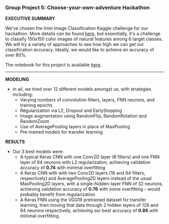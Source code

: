 ### Group Project 5: Choose-your-own-adventure Hackathon

**EXECUTIVE SUMMARY**

We've chosen the Intel Image Classification Kaggle challenge for our hackathon. More details can be found [here](https://www.kaggle.com/datasets/puneet6060/intel-image-classification), but essentially, it's a challenge to classify 150x150 color images of natural features among 6 target classes. We will try a variety of approaches to see how high we can get our classification accuracy. Ideally, we would like to achieve an accuracy of over 80%.

The notebook for this project is available [here](./project-5.ipynb).

---
**MODELING**

- In all, we tried over 12 different models amongst us, with strategies including:
  - Varying numbers of convolution filters, layers, FNN neurons, and training epochs
  - Regularization via L2, Dropout and EarlyStopping
  - Image augmentation using RandomFlip, RandomRotation and RandomZoom
  - Use of AveragePooling layers in place of MaxPooling
  - Pre-trained models for transfer learning

**RESULTS**
- Our 3 best models were:
  - A typical Keras CNN with one Conv2D layer (8 filters) and one FNN layer of 64 neurons with L2 regularization, achieving validation accuracy of **0.74** with minimal overfitting
  - A Keras CNN with with two Conv2D layers (16 and 64 filters, respectively) and AveragePooling2D layers instead of the usual MaxPooling2D layers, with a single-hidden-layer FNN of 32 neurons, achieving validation accuracy of **0.76** with some overfitting - would probably benefit from regularization
  - A Keras FNN using the VGG19 pretrained dataset for transfer learning, then moving that data through 2 hidden layers of 128 and 64 neurons respectively, achieving our best accuracy of **0.86** with minimal overfitting.
